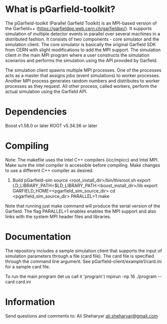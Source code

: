 # What is pGarfield-toolkit?
The pGarfield-toolkit (Parallel Garfield Toolkit) is an MPI-based version of the Garfield++ (https://garfieldpp.web.cern.ch/garfieldpp/). It supports simulation of multiple detector events in parallel over several machines in a distributed fashion. It consists of two components - core simulator and the simulation client. The core simulator is basically the original Garfield SDK from CERN with slight modifications to add the MPI support. The simulation client in the main MPI program where a user constructs the simulation scenarios and performs the simulation using the API provided by Garfield. 

The simulation client spawns multiple MPI processes. One of the processes acts as a master that assigns jobs (event simulations) to worker processes. Another MPI process generates random numbers and distributes to worker processes as they request. All other process, called workers, perform the actual simulation using the Garfield API.

# Dependencies
Boost v1.58.0 or later
ROOT v5.34.36 or later

# Compiling
Note: The makefile uses the Intel C++ compilers (icc/mpicc) and Intel MPI. Make sure the intel compiler is accessible before compiling. Make changes to use a different C++ compiler as desired.

1) Build pGarfield-sim
source <root_install_dir>/bin/thisroot.sh
export LD_LIBRARY_PATH=$LD_LIBRARY_PATH:<boost_install_dir>/lib
export GARFIELD_HOME=<pgarfield_sim_source_dir>
cd <pgarfield_sim_source_dir>
PARALLEL=1 make

Note that running just make command will produce the serial version of the Garfield. The flag PARALLEL=1 enables enables the MPI support and also links with the system MPI header files and libraries.


# Documentation
The repository includes a sample simulation client that supports the input of simulation parameters through a file (card file). The card file is specified through the command line argument. See pGarfield-client/example1/card.ini for a sample card file. 

To run the main program (let us call it 'program')
mpirun -np 16 ./program --card card.ini


# Information
Send questions and comments to: Ali Sheharyar ali.sheharyar@gmail.com
